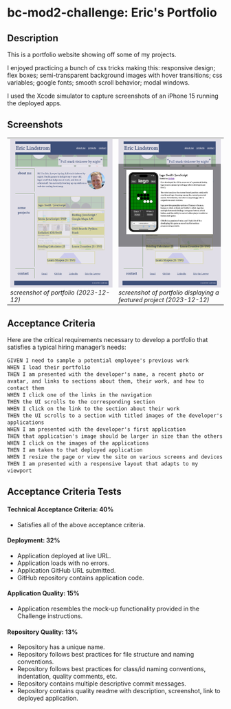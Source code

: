 # bc-mod2-challenge: Eric's Portfolio

## Description
This is a portfolio website showing off some of my projects.

I enjoyed practicing a bunch of css tricks making this: responsive design; flex boxes; semi-transparent background images with hover transitions; css variables; google fonts; smooth scroll behavior; modal windows. 

I used the Xcode simulator to capture screenshots of an iPhone 15 running the deployed apps.

## Screenshots

<table>
  <tr>
    <td style="vertical-align: top" width="30%">
      <img src="assets/screenshots/page.png" alt="screenshot of deployed portfolio website (2023-12-12)" width="300px"/><br>
      <i>screenshot of portfolio (2023-12-12)</i>
    </td>
    <td style="vertical-align: top" width="30%">
      <img src="assets/screenshots/modal.png" alt="screenshot of deployed portfolio website displaying a featured project (2023-12-12)" width="300px"/><br>
      <i>screenshot of portfolio displaying a featured project (2023-12-12)</i>
    </td>
  </tr>
</table>

## Acceptance Criteria

Here are the critical requirements necessary to develop a portfolio that satisfies a typical hiring manager’s needs:

```
GIVEN I need to sample a potential employee's previous work
WHEN I load their portfolio
THEN I am presented with the developer's name, a recent photo or avatar, and links to sections about them, their work, and how to contact them
WHEN I click one of the links in the navigation
THEN the UI scrolls to the corresponding section
WHEN I click on the link to the section about their work
THEN the UI scrolls to a section with titled images of the developer's applications
WHEN I am presented with the developer's first application
THEN that application's image should be larger in size than the others
WHEN I click on the images of the applications
THEN I am taken to that deployed application
WHEN I resize the page or view the site on various screens and devices
THEN I am presented with a responsive layout that adapts to my viewport
```

## Acceptance Criteria Tests
#### Technical Acceptance Criteria: 40%
* Satisfies all of the above acceptance criteria.
#### Deployment: 32%
* Application deployed at live URL.
* Application loads with no errors.
* Application GitHub URL submitted.
* GitHub repository contains application code.
#### Application Quality: 15%
* Application resembles the mock-up functionality provided in the Challenge instructions.
#### Repository Quality: 13%
* Repository has a unique name.
* Repository follows best practices for file structure and naming conventions.
* Repository follows best practices for class/id naming conventions, indentation, quality comments, etc.
* Repository contains multiple descriptive commit messages.
* Repository contains quality readme with description, screenshot, link to deployed application.
